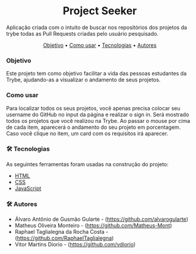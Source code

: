 <h1 align="center">Project Seeker</h1>

Aplicação criada com o intuito de buscar nos repositórios dos projetos da trybe todas as Pull Requests criadas pelo usuário pesquisado.

<p align="center">
 <a href="#objetivo">Objetivo</a> •
 <a href="#comoUsar">Como usar</a> • 
 <a href="#tecnologias">Tecnologias</a> • 
 <a href="#autores">Autores</a>
</p>

### Objetivo

Este projeto tem como objetivo facilitar a vida das pessoas estudantes da Trybe, ajudando-as a visualizar o andamento de seus projetos.

### Como usar

Para localizar todos os seus projetos, você apenas precisa colocar seu username do GitHub no input da página e realizar o sign in.
Será mostrado todos os projetos que você realizou na Trybe. Ao passar o mouse por cima de cada item, aparecerá o andamento do seu projeto em porcentagem. Caso você clique no item, um card com os requisitos irá aparecer.

### 🛠 Tecnologias

As seguintes ferramentas foram usadas na construção do projeto:

- [HTML](https://www.w3schools.com/html/)
- [CSS](https://pt-br.reactjs.org/)
- [JavaScript](https://www.javascript.com/)

### 🛠 Autores

- Álvaro Antônio de Gusmão Gularte - (https://github.com/alvarogularte)
- Matheus Oliveira Monteiro - (https://github.com/Matheus-Mont)
- Raphael Taglialegna da Rocha Costa - (https://github.com/RaphaelTaglialegna)
- Vitor Martins Diorio - (https://github.com/vdiorio)